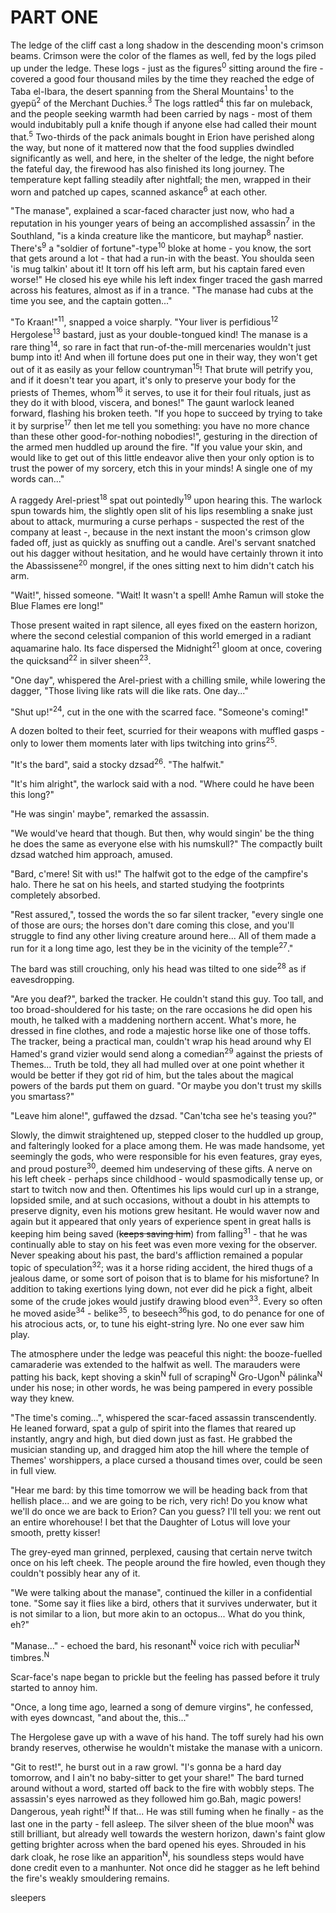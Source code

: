 PART ONE
========

The ledge of the cliff cast a long shadow in the descending moon's crimson beams. Crimson were the color of the flames as well, fed by the logs piled up under the ledge. These logs - just as the figures<sup>0</sup> sitting around the fire - covered a good four thousand miles by the time they reached the edge of Taba el-Ibara, the desert spanning from the Sheral Mountains<sup>1</sup> to the gyepű<sup>2</sup> of the Merchant Duchies.<sup>3</sup> The logs rattled<sup>4</sup> this far on muleback, and the people seeking warmth had been carried by nags - most of them would indubitably pull a knife though if anyone else had called their mount that.<sup>5</sup>  Two-thirds of the pack animals bought in Erion have perished along the way, but none of it mattered now that the food supplies dwindled significantly as well, and here, in the shelter of the ledge, the night before the fateful day, the firewood has also finished its long journey. The temperature kept falling steadily after nightfall; the men, wrapped in their worn and patched up capes, scanned askance<sup>6</sup> at each other.

"The manase", explained a scar-faced character just now, who had a reputation in his younger years of being an accomplished assassin<sup>7</sup> in the Southland, "is a kinda creature like the manticore, but mayhap<sup>8</sup> nastier. There's<sup>9</sup> a "soldier of fortune"-type<sup>10</sup> bloke at home - you know, the sort that gets around a lot - that had a run-in with the beast. You shoulda seen 'is mug talkin' about it! It torn off his left arm, but his captain fared even worse!" He closed his eye while his left index finger traced the gash marred across his features, almost as if in a trance. "The manase had cubs at the time you see, and the captain gotten..."

"To Kraan!"<sup>11</sup>, snapped a voice sharply. "Your liver is perfidious<sup>12</sup> Hergolese<sup>13</sup> bastard, just as your double-tongued kind! The manase is a rare thing<sup>14</sup>, so rare in fact that run-of-the-mill mercenaries wouldn't just bump into it! And when ill fortune does put one in their way, they won't get out of it as easily as your fellow countryman<sup>15</sup>! That brute will petrify you, and if it doesn't tear you apart, it's only to preserve your body for the priests of Themes, whom<sup>16</sup> it serves, to use it for their foul rituals, just as they do it with blood, viscera, and bones!" The gaunt warlock leaned forward, flashing his broken teeth. "If you hope to succeed by trying to take it by surprise<sup>17</sup> then let me tell you something: you have no more chance than these other good-for-nothing nobodies!", gesturing in the direction of the armed men huddled up around the fire. "If you value your skin, and would like to get out of this little endeavor alive then your only option is to trust the power of my sorcery, etch this in your minds! A single one of my words can..."

A raggedy Arel-priest<sup>18</sup> spat out pointedly<sup>19</sup> upon hearing this. The warlock spun towards him, the slightly open slit of his lips resembling a snake just about to attack, murmuring a curse perhaps - suspected the rest of the company at least -, because in the next instant the moon's crimson glow faded off, just as quickly as snuffing out a candle. Arel's servant snatched out his dagger without hesitation, and he would have certainly thrown it into the Abassissene<sup>20</sup> mongrel, if the ones sitting next to him didn't catch his arm.

"Wait!", hissed someone. "Wait! It wasn't a spell! Amhe Ramun will stoke the Blue Flames ere long!"

Those present waited in rapt silence, all eyes fixed on the eastern horizon, where the second celestial companion of this world emerged in a radiant aquamarine halo. Its face dispersed the Midnight<sup>21</sup> gloom at once, covering the quicksand<sup>22</sup> in silver sheen<sup>23</sup>.

"One day", whispered the Arel-priest with a chilling smile, while lowering the dagger, "Those living like rats will die like rats. One day..."

"Shut up!"<sup>24</sup>, cut in the one with the scarred face. "Someone's coming!"

A dozen bolted to their feet, scurried for their weapons with muffled gasps - only to lower them moments later with lips twitching into grins<sup>25</sup>.

"It's the bard", said a stocky dzsad<sup>26</sup>. "The halfwit."

"It's him alright", the warlock said with a nod. "Where could he have been this long?"

"He was singin' maybe", remarked the assassin.

"We would've heard that though. But then, why would singin' be the thing he does the same as everyone else with his numskull?" The compactly built dzsad watched him approach, amused.

"Bard, c'mere! Sit with us!" The halfwit got to the edge of the campfire's halo. There he sat on his heels, and started studying the footprints completely absorbed.

"Rest assured,", tossed the words the so far silent tracker, "every single one of those are ours; the horses don't dare coming this close, and you'll struggle to find any other living creature around here... All of them made a run for it a long time ago, lest they be in the vicinity of the temple<sup>27</sup>."

The bard was still crouching, only his head was tilted to one side<sup>28</sup> as if eavesdropping.

"Are you deaf?", barked the tracker. He couldn't stand this guy. Too tall, and too broad-shouldered for his taste; on the rare occasions he did open his mouth, he talked with a maddening northern accent. What's more, he dressed in fine clothes, and rode a majestic horse like one of those toffs. The tracker, being a practical man, couldn't wrap his head around why El Hamed's grand vizier would send along a comedian<sup>29</sup> against the priests of Themes... Truth be told, they all had mulled over at one point whether it would be better if they got rid of him, but the tales about the magical powers of the bards put them on guard. "Or maybe you don't trust my skills you smartass?"

"Leave him alone!", guffawed the dzsad. "Can'tcha see he's teasing you?"

Slowly, the dimwit straightened up, stepped closer to the huddled up group, and falteringly looked for a place among them. He was made handsome, yet seemingly the gods, who were responsible for his even features, gray eyes, and proud posture<sup>30</sup>, deemed him undeserving of these gifts. A nerve on his left cheek - perhaps since childhood - would spasmodically tense up, or start to twitch now and then. Oftentimes his lips would curl up in a strange, lopsided smile, and at such occasions, without a doubt in his attempts to preserve dignity, even his motions grew hesitant. He would waver now and again but it appeared that only years of experience spent in great halls is keeping him being saved (<strike>keeps saving him</strike>) from falling<sup>31</sup> - that he was continually able to stay on his feet was even more vexing for the observer. Never speaking about his past, the bard's affliction remained a popular topic of speculation<sup>32</sup>; was it a horse riding accident, the hired thugs of a jealous dame, or some sort of poison that is to blame for his misfortune? In addition to taking exertions lying down, not ever did he pick a fight, albeit some of the crude jokes would justify drawing blood even<sup>33</sup>. Every so often he moved aside<sup>34</sup> - belike<sup>35</sup>, to beseech<sup>36</sup>his god, to do penance for one of his atrocious acts, or, to tune his eight-string lyre.
No one ever saw him play.

The atmosphere under the ledge was peaceful this night: the booze-fuelled camaraderie was extended to the halfwit as well. The marauders were patting his back, kept shoving a skin<sup>N</sup> full of scraping<sup>N</sup> Gro-Ugon<sup>N</sup> pálinka<sup>N</sup> under his nose; in other words, he was being pampered in every possible way they knew.

"The time's coming...", whispered the scar-faced assassin transcendently. He leaned forward, spat a gulp of spirit into the flames that reared up instantly, angry and high, but died down just as fast. He grabbed the musician standing up, and dragged him atop the hill where the temple of Themes' worshippers, a place cursed a thousand times over, could be seen in full view.

"Hear me bard: by this time tomorrow we will be heading back from that hellish place... and we are going to be rich, very rich! Do you know what we'll do once we are back to Erion? Can you guess? I'll tell you: we rent out an entire whorehouse! I bet that the Daughter of Lotus will love your smooth, pretty kisser!

The grey-eyed man grinned, perplexed, causing that certain nerve twitch once on his left cheek. The people around the fire howled, even though they couldn't possibly hear any of it.

"We were talking about the manase", continued the killer in a confidential tone. "Some say it flies like a bird, others that it survives underwater, but it is not similar to a lion, but more akin to an octopus... What do you think, eh?"

"Manase..." - echoed the bard, his resonant<sup>N</sup> voice rich with peculiar<sup>N</sup> timbres.<sup>N</sup>

Scar-face's nape began to prickle but the feeling has passed before it truly started to annoy him.

"Once, a long time ago, learned a song of demure virgins", he confessed, with eyes downcast, "and about the, this..."

The Hergolese gave up with a wave of his hand. The toff surely had his own brandy reserves, otherwise he wouldn't mistake the manase with a unicorn.

"Git to rest!", he burst out in a raw growl. "I's gonna be a hard day tomorrow, and I ain't no baby-sitter to get your share!" The bard turned around without a word, started off back to the fire with wobbly steps. The assassin's eyes narrowed as they followed him go.Bah, magic powers! Dangerous, yeah right!<sup>N</sup> If that... He was still fuming when he finally - as the last one in the party - fell asleep. The silver sheen of the blue moon<sup>N</sup> was still brilliant, but already well towards the western horizon, dawn's faint glow getting brighter across when the bard opened his eyes. Shrouded in his dark cloak, he rose like an apparition<sup>N</sup>, his soundless steps would have done credit even to a manhunter. Not once did he stagger as he left behind the fire's weakly smouldering remains.

sleepers


